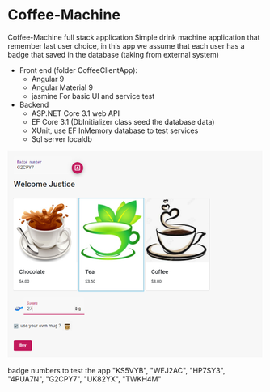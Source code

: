 # Coffee-Machine
Coffee-Machine full stack application
Simple drink machine application that remember last user choice, in this app we assume that each user has a badge that saved in the database (taking from external system)

 - Front end (folder CoffeeClientApp): 
    - Angular 9 
    - Angular Material 9
    - jasmine For basic UI and service test
 - Backend
   - ASP.NET Core 3.1 web API 
   - EF Core 3.1 (DbInitializer class seed the database data)
   - XUnit, use EF InMemory database to test services
   - Sql server localdb

![](CoffeeMachineUI.png)

badge numbers to test the app 
"KS5VYB", "WEJ2AC", "HP7SY3", "4PUA7N", "G2CPY7", "UK82YX", "TWKH4M"
